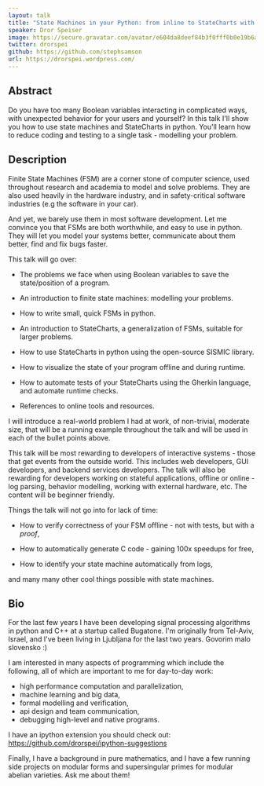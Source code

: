 ```yaml
---
layout: talk
title: "State Machines in your Python: from inline to StateCharts with SISMIC"
speaker: Dror Speiser
image: https://secure.gravatar.com/avatar/e604da8deef84b3f0fff0b0e19b6abd3?s=500
twitter: drorspei
github: https://github.com/stephsamson
url: https://drorspei.wordpress.com/
---
```


## Abstract
Do you have too many Boolean variables interacting in complicated ways, with unexpected behavior for your users and yourself?
In this talk I'll show you how to use state machines and StateCharts in python.
You'll learn how to reduce coding and testing to a single task - modelling your problem.

## Description
Finite State Machines (FSM) are a corner stone of computer science, used throughout research and academia to model and solve problems. They are also used heavily in the hardware industry, and in safety-critical software industries (e.g the software in your car).

And yet, we barely use them in most software development. Let me convince you that FSMs are both worthwhile, and easy to use in python. They will let you model your systems better, communicate about them better, find and fix bugs faster.

This talk will go over:

* The problems we face when using Boolean variables to save the state/position of a program.

* An introduction to finite state machines: modelling your problems.

* How to write small, quick FSMs in python.

* An introduction to StateCharts, a generalization of FSMs, suitable for larger problems.

* How to use StateCharts in python using the open-source SISMIC library.

* How to visualize the state of your program offline and during runtime.

* How to automate tests of your StateCharts using the Gherkin language, and automate runtime checks.

* References to online tools and resources.

I will introduce a real-world problem I had at work, of non-trivial, moderate size, that will be a running example throughout the talk and will be used in each of the bullet points above.

This talk will be most rewarding to developers of interactive systems - those that get events from the outside world. This includes web developers, GUI developers, and backend services developers. The talk will also be rewarding for developers working on stateful applications, offline or online - log parsing, behavior modelling, working with external hardware, etc. The content will be beginner friendly.

Things the talk will not go into for lack of time:

* How to verify correctness of your FSM offline - not with tests, but with a *proof*,

* How to automatically generate C code  - gaining 100x speedups for free,

* How to identify your state machine automatically from logs,

and many many other cool things possible with state machines.

## Bio
For the last few years I have been developing signal processing algorithms in python and C++ at a startup called Bugatone.
I'm originally from Tel-Aviv, Israel, and I've been living in Ljubljana for the last two years. Govorim malo slovensko :)

I am interested in many aspects of programming which include the following, all of which are important to me for day-to-day work:
* high performance computation and parallelization,
* machine learning and big data,
* formal modelling and verification,
* api design and team communication,
* debugging high-level and native programs.

I have an ipython extension you should check out: https://github.com/drorspei/ipython-suggestions

Finally, I have a background in pure mathematics, and I have a few running side projects on modular forms and supersingular primes for modular abelian varieties. Ask me about them!


